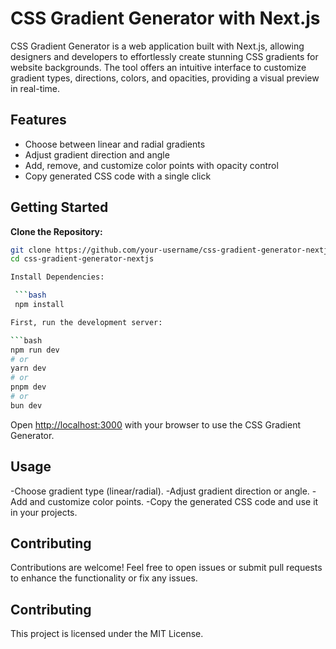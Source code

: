 # CSS Gradient Generator with Next.js

CSS Gradient Generator is a web application built with Next.js, allowing designers and developers to effortlessly create stunning CSS gradients for website backgrounds. The tool offers an intuitive interface to customize gradient types, directions, colors, and opacities, providing a visual preview in real-time.

## Features
- Choose between linear and radial gradients
- Adjust gradient direction and angle
- Add, remove, and customize color points with opacity control
- Copy generated CSS code with a single click

## Getting Started

**Clone the Repository:**
   ```bash
   git clone https://github.com/your-username/css-gradient-generator-nextjs.git
   cd css-gradient-generator-nextjs

Install Dependencies:

    ```bash
    npm install

First, run the development server:

```bash
npm run dev
# or
yarn dev
# or
pnpm dev
# or
bun dev
```

Open [http://localhost:3000](http://localhost:3000) with your browser to use the CSS Gradient Generator.

## Usage
-Choose gradient type (linear/radial).
-Adjust gradient direction or angle.
-Add and customize color points.
-Copy the generated CSS code and use it in your projects.

## Contributing

Contributions are welcome! Feel free to open issues or submit pull requests to enhance the functionality or fix any issues.

## Contributing
This project is licensed under the MIT License.

